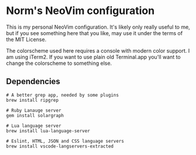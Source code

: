 # Norm's NeoVim configuration

This is my personal NeoVim configuration. It's likely only really useful to me,
but if you see something here that you like, may use it under the terms of
the MIT License.

The colorscheme used here requires a console with modern color support.
I am using iTerm2. If you want to use plain old Terminal.app you'll want
to change the colorscheme to something else.

## Dependencies

```
# A better grep app, needed by some plugins
brew install ripgrep

# Ruby Lanauge server
gem install solargraph

# Lua language server
brew install lua-language-server

# Eslint, HTML, JSON and CSS language servers
brew install vscode-langservers-extracted
```
